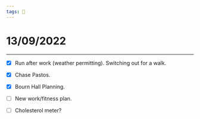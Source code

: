 ```yaml
---
tags: 📆
---
```


# 13/09/2022
---

- [x] Run after work (weather permitting). Switching out for a walk.
- [x] Chase Pastos.
- [x] Bourn Hall Planning.
- [ ] New work/fitness plan.
- [ ] Cholesterol meter?



